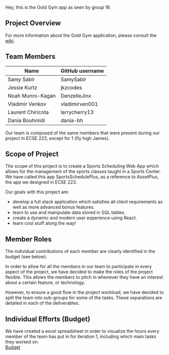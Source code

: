 Hey, this is the Gold Gym app as seen by group 16.

## Project Overview

For more information about the Gold Gym application, please consult the [wiki](../../wiki).

## Team Members

| Name              | GitHub username |
| ----------------  | --------------- |
| Samy Sabir        | SamySabir       |
| Jessie Kurtz      | jkzcodes        |
| Noah Munro-Kagan  | DenzelleJinx    |
| Vladimir Venkov   | vladimirven001  |
| Laurent Chiricota | larrycherry13   |
| Dania Bouhmidi    | dania-bh        |

Our team is composed of the same members that were present during our project in ECSE 223, except for 1 (fly high James).

## Scope of Project

The scope of this project is to create a Sports Scheduling Web App which allows for the management of the sports classes taught in a Sports Center.
We have called this app SportsSchedulePlus, as a reference to AssetPlus, the app we designed in ECSE 223.

Our goals with this project are:
* develop a full stack application which satisfies all client requirements as well as more advanced bonus features.
* learn to use and manipulate data stored in SQL tables.
* create a dynamic and modern user experience using React.
* learn cool stuff along the way!

## Member Roles
The individual contributions of each member are clearly identified in the budget (see below).

In order to allow for all the members in our team to participate in every aspect of the project, we have decided to make the roles of the project flexible. This allows the members to pitch in whenever they have an interest about a certain feature, or technology.

However, to ensure a good flow in the project workload, we have decided to split the team into sub-groups for some of the tasks. These separations are detailed in each of the deliverables.

## Individual Efforts (Budget)
We have created a excel spreadsheet in order to visualize the hours every member of the team has put in for iteration 1, including which main tasks they worked on.\
[Budget](https://docs.google.com/spreadsheets/d/1xLnBuVPIr9tvh49kfRFqiPK2vfZRNgzemxMTLZt0INA/edit?usp=sharing)
